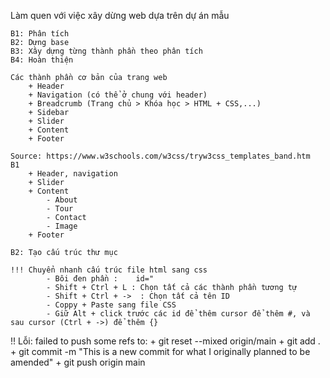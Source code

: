 Làm quen với việc xây dừng web dựa trên dự án mẫu

    B1: Phân tích
    B2: Dựng base
    B3: Xây dựng từng thành phần theo phân tích
    B4: Hoàn thiện

    Các thành phần cơ bản của trang web
        + Header
        + Navigation (có thể ở chung với header)
        + Breadcrumb (Trang chủ > Khóa học > HTML + CSS,...)
        + Sidebar
        + Slider
        + Content
        + Footer

    Source: https://www.w3schools.com/w3css/tryw3css_templates_band.htm
    B1
        + Header, navigation
        + Slider
        + Content
            - About
            - Tour
            - Contact
            - Image
        + Footer

    B2: Tạo cấu trúc thư mục

    !!! Chuyển nhanh cấu trúc file html sang css
            - Bôi đen phần :    id="
            - Shift + Ctrl + L : Chọn tất cả các thành phần tương tự
            - Shift + Ctrl + ->  : Chọn tất cả tên ID
            - Coppy + Paste sang file CSS
            - Giữ Alt + click trước các id để thêm cursor để thêm #, và sau cursor (Ctrl + ->) để thêm {}
          
!! Lỗi: failed to push some refs to:
    + git reset --mixed origin/main
    + git add .
    + git commit -m "This is a new commit for what I originally planned to be amended"
    + git push origin main
